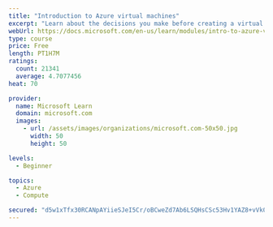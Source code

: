 ```yaml
---
title: "Introduction to Azure virtual machines"
excerpt: "Learn about the decisions you make before creating a virtual machine, the options to create and manage the VM, and the extensions and services you use to manage your VM."
webUrl: https://docs.microsoft.com/en-us/learn/modules/intro-to-azure-virtual-machines/
type: course
price: Free
length: PT1H7M
ratings:
  count: 21341
  average: 4.7077456
heat: 70

provider:
  name: Microsoft Learn
  domain: microsoft.com
  images:
    - url: /assets/images/organizations/microsoft.com-50x50.jpg
      width: 50
      height: 50

levels:
  - Beginner

topics:
  - Azure
  - Compute

secured: "d5w1xTfx30RCANpAYiieSJeI5Cr/oBCweZd7Ab6LSQHsCSc53Hv1YAZ8+vVk0aOlculWVDrlclpCYS/pJyTVWm6YfPQ+lfq3z3B2W7GL/sQVtWFuhevq4LYRakuj6ic2yb+Bv1KIQJVNogtqwC+LEimjOM2z2oN1oaA48JrwhDtk4sH7PQEnO9rIkMROhzjROo5e0hZjiuqi3aFPeqmkrqtpFAO3Kzzyrkfs+bLtHXWajZ7/TVDb+6YZ1C7ma/OARpKONHp4Q9NIsLANP0AJXf2VHxn0jc3QjvqOdMtu/ux5JbMYUefGeSXIpJSt8vscw7y8octG2+MjWP2h7wyhq/XYwSwCXeFCmRq+EG3knMYmn2wQ98cmEitSuH7NPsiHGnW8naS4k9bBfDnCg6M1w8nsL9pez4B0sNKAsUkdUs9IkTCYsD7jkmaVKwUM5qI+;fV/yCLRWOPKTcJuxiyohHg=="
---
```


